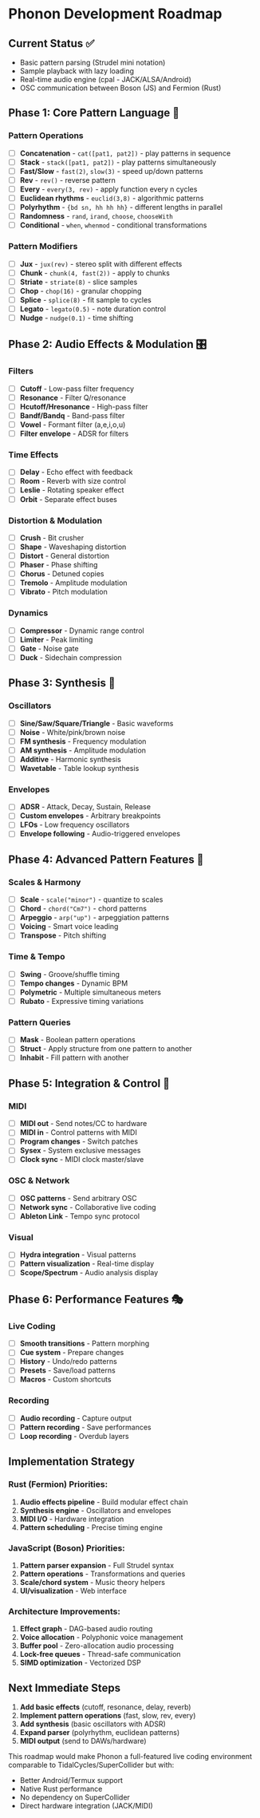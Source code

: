 # Phonon Development Roadmap

## Current Status ✅
- Basic pattern parsing (Strudel mini notation)
- Sample playback with lazy loading
- Real-time audio engine (cpal - JACK/ALSA/Android)
- OSC communication between Boson (JS) and Fermion (Rust)

## Phase 1: Core Pattern Language 🎵

### Pattern Operations
- [ ] **Concatenation** - `cat([pat1, pat2])` - play patterns in sequence
- [ ] **Stack** - `stack([pat1, pat2])` - play patterns simultaneously
- [ ] **Fast/Slow** - `fast(2)`, `slow(3)` - speed up/down patterns
- [ ] **Rev** - `rev()` - reverse pattern
- [ ] **Every** - `every(3, rev)` - apply function every n cycles
- [ ] **Euclidean rhythms** - `euclid(3,8)` - algorithmic patterns
- [ ] **Polyrhythm** - `{bd sn, hh hh hh}` - different lengths in parallel
- [ ] **Randomness** - `rand`, `irand`, `choose`, `chooseWith`
- [ ] **Conditional** - `when`, `whenmod` - conditional transformations

### Pattern Modifiers
- [ ] **Jux** - `jux(rev)` - stereo split with different effects
- [ ] **Chunk** - `chunk(4, fast(2))` - apply to chunks
- [ ] **Striate** - `striate(8)` - slice samples
- [ ] **Chop** - `chop(16)` - granular chopping
- [ ] **Splice** - `splice(8)` - fit sample to cycles
- [ ] **Legato** - `legato(0.5)` - note duration control
- [ ] **Nudge** - `nudge(0.1)` - time shifting

## Phase 2: Audio Effects & Modulation 🎛️

### Filters
- [ ] **Cutoff** - Low-pass filter frequency
- [ ] **Resonance** - Filter Q/resonance
- [ ] **Hcutoff/Hresonance** - High-pass filter
- [ ] **Bandf/Bandq** - Band-pass filter
- [ ] **Vowel** - Formant filter (a,e,i,o,u)
- [ ] **Filter envelope** - ADSR for filters

### Time Effects
- [ ] **Delay** - Echo effect with feedback
- [ ] **Room** - Reverb with size control
- [ ] **Leslie** - Rotating speaker effect
- [ ] **Orbit** - Separate effect buses

### Distortion & Modulation
- [ ] **Crush** - Bit crusher
- [ ] **Shape** - Waveshaping distortion
- [ ] **Distort** - General distortion
- [ ] **Phaser** - Phase shifting
- [ ] **Chorus** - Detuned copies
- [ ] **Tremolo** - Amplitude modulation
- [ ] **Vibrato** - Pitch modulation

### Dynamics
- [ ] **Compressor** - Dynamic range control
- [ ] **Limiter** - Peak limiting
- [ ] **Gate** - Noise gate
- [ ] **Duck** - Sidechain compression

## Phase 3: Synthesis 🎹

### Oscillators
- [ ] **Sine/Saw/Square/Triangle** - Basic waveforms
- [ ] **Noise** - White/pink/brown noise
- [ ] **FM synthesis** - Frequency modulation
- [ ] **AM synthesis** - Amplitude modulation
- [ ] **Additive** - Harmonic synthesis
- [ ] **Wavetable** - Table lookup synthesis

### Envelopes
- [ ] **ADSR** - Attack, Decay, Sustain, Release
- [ ] **Custom envelopes** - Arbitrary breakpoints
- [ ] **LFOs** - Low frequency oscillators
- [ ] **Envelope following** - Audio-triggered envelopes

## Phase 4: Advanced Pattern Features 🚀

### Scales & Harmony
- [ ] **Scale** - `scale("minor")` - quantize to scales
- [ ] **Chord** - `chord("Cm7")` - chord patterns
- [ ] **Arpeggio** - `arp("up")` - arpeggiation patterns
- [ ] **Voicing** - Smart voice leading
- [ ] **Transpose** - Pitch shifting

### Time & Tempo
- [ ] **Swing** - Groove/shuffle timing
- [ ] **Tempo changes** - Dynamic BPM
- [ ] **Polymetric** - Multiple simultaneous meters
- [ ] **Rubato** - Expressive timing variations

### Pattern Queries
- [ ] **Mask** - Boolean pattern operations
- [ ] **Struct** - Apply structure from one pattern to another
- [ ] **Inhabit** - Fill pattern with another

## Phase 5: Integration & Control 🔌

### MIDI
- [ ] **MIDI out** - Send notes/CC to hardware
- [ ] **MIDI in** - Control patterns with MIDI
- [ ] **Program changes** - Switch patches
- [ ] **Sysex** - System exclusive messages
- [ ] **Clock sync** - MIDI clock master/slave

### OSC & Network
- [ ] **OSC patterns** - Send arbitrary OSC
- [ ] **Network sync** - Collaborative live coding
- [ ] **Ableton Link** - Tempo sync protocol

### Visual
- [ ] **Hydra integration** - Visual patterns
- [ ] **Pattern visualization** - Real-time display
- [ ] **Scope/Spectrum** - Audio analysis display

## Phase 6: Performance Features 🎭

### Live Coding
- [ ] **Smooth transitions** - Pattern morphing
- [ ] **Cue system** - Prepare changes
- [ ] **History** - Undo/redo patterns
- [ ] **Presets** - Save/load patterns
- [ ] **Macros** - Custom shortcuts

### Recording
- [ ] **Audio recording** - Capture output
- [ ] **Pattern recording** - Save performances
- [ ] **Loop recording** - Overdub layers

## Implementation Strategy

### Rust (Fermion) Priorities:
1. **Audio effects pipeline** - Build modular effect chain
2. **Synthesis engine** - Oscillators and envelopes
3. **MIDI I/O** - Hardware integration
4. **Pattern scheduling** - Precise timing engine

### JavaScript (Boson) Priorities:
1. **Pattern parser expansion** - Full Strudel syntax
2. **Pattern operations** - Transformations and queries
3. **Scale/chord system** - Music theory helpers
4. **UI/visualization** - Web interface

### Architecture Improvements:
1. **Effect graph** - DAG-based audio routing
2. **Voice allocation** - Polyphonic voice management
3. **Buffer pool** - Zero-allocation audio processing
4. **Lock-free queues** - Thread-safe communication
5. **SIMD optimization** - Vectorized DSP

## Next Immediate Steps

1. **Add basic effects** (cutoff, resonance, delay, reverb)
2. **Implement pattern operations** (fast, slow, rev, every)
3. **Add synthesis** (basic oscillators with ADSR)
4. **Expand parser** (polyrhythm, euclidean patterns)
5. **MIDI output** (send to DAWs/hardware)

This roadmap would make Phonon a full-featured live coding environment comparable to TidalCycles/SuperCollider but with:
- Better Android/Termux support
- Native Rust performance
- No dependency on SuperCollider
- Direct hardware integration (JACK/MIDI)